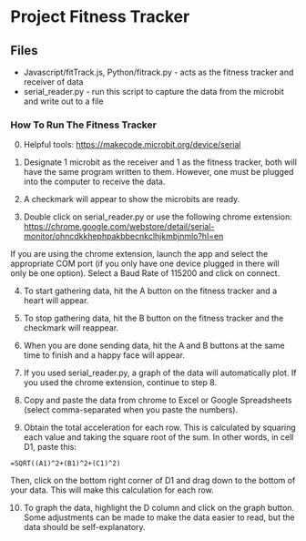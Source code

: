 # Project Fitness Tracker
## Files
* Javascript/fitTrack.js, Python/fitrack.py - acts as the fitness tracker and receiver of data
* serial_reader.py - run this script to capture the data from the microbit and write out to a file

### How To Run The Fitness Tracker
0) Helpful tools: https://makecode.microbit.org/device/serial

1) Designate 1 microbit as the receiver and 1 as the fitness tracker, both will have the same program written to them. However, one must be plugged into the computer to receive the data.

2) A checkmark will appear to show the microbits are ready.

3) Double click on serial_reader.py or use the following chrome extension: https://chrome.google.com/webstore/detail/serial-monitor/ohncdkkhephpakbbecnkclhjkmbjnmlo?hl=en

If you are using the chrome extension, launch the app and select the appropriate COM port (if you only have one device plugged in there will only be one option). Select a Baud Rate of 115200 and click on connect.

4) To start gathering data, hit the A button on the fitness tracker and a heart will appear.

5) To stop gathering data, hit the B button on the fitness tracker and the checkmark will reappear. 

6) When you are done sending data, hit the A and B buttons at the same time to finish and a happy face will appear. 

7) If you used serial_reader.py, a graph of the data will automatically plot. If you used the chrome extension, continue to step 8. 

8) Copy and paste the data from chrome to Excel or Google Spreadsheets (select comma-separated when you paste the numbers). 

9) Obtain the total acceleration for each row. This is calculated by squaring each value and taking the square root of the sum. In other words, in cell D1, paste this:

```
=SQRT((A1)^2+(B1)^2+(C1)^2)
```

Then, click on the bottom right corner of D1 and drag down to the bottom of your data. This will make this calculation for each row.

10) To graph the data, highlight the D column and click on the graph button. Some adjustments can be made to make the data easier to read, but the data should be self-explanatory. 